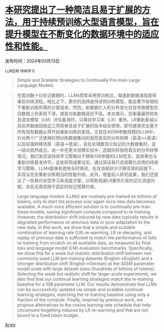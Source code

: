 # [本研究提出了一种简洁且易于扩展的方法，用于持续预训练大型语言模型，旨在提升模型在不断变化的数据环境中的适应性和性能。](https://arxiv.org/abs/2403.08763)

发布时间：2024年03月13日

`LLM应用` `持续学习`

> Simple and Scalable Strategies to Continually Pre-train Large Language Models

> 在面对数十亿标记数据时，LLMs惯常采用预训练后，每逢新数据涌现就得重启训练流程。相比之下，更优的选择是持续预训练模型，能显著节省相较于重新训练所需的计算成本。然而，新数据引入的分布变化往往导致模型在旧数据上的表现下滑，或是对新数据适应不佳。本文揭示，在衡量最终损失及语言模型（LM）评估基准时，只需将学习率（LR）重热、LR重新衰减以及前序数据回放这三项简单且易于扩展的技术结合使用，即可媲美完全基于所有现有数据从零开始重新训练的表现。尤其在405M参数规模的LLM中，针对两个广泛使用的预训练数据集间的弱而真实的分布转移（英语↔英语）以及较强转移场景（英语→德语），且在处理数百亿标记的大数据集时，这一结论依然成立。进一步在更大规模实验中，选取同样弱而真实的分布转移情况，我们发现该持续学习策略对于拥有10B参数的LLM而言，其效果也与重新训练基准持平。这些研究成果证实，通过简洁易行且规模化应用的持续学习策略，LLMs能够有效地与时俱进，在仅消耗较少计算资源的前提下，实现与完全重新训练相当的性能升级。此外，借鉴前人研究成果，我们还提出了一些替代余弦学习率调度方案，以帮助规避LR重热引发的记忆消退问题，并且无需受限于固定的标记预算约束。

> Large language models (LLMs) are routinely pre-trained on billions of tokens, only to start the process over again once new data becomes available. A much more efficient solution is to continually pre-train these models, saving significant compute compared to re-training. However, the distribution shift induced by new data typically results in degraded performance on previous data or poor adaptation to the new data. In this work, we show that a simple and scalable combination of learning rate (LR) re-warming, LR re-decaying, and replay of previous data is sufficient to match the performance of fully re-training from scratch on all available data, as measured by final loss and language model (LM) evaluation benchmarks. Specifically, we show this for a weak but realistic distribution shift between two commonly used LLM pre-training datasets (English$\rightarrow$English) and a stronger distribution shift (English$\rightarrow$German) at the $405$M parameter model scale with large dataset sizes (hundreds of billions of tokens). Selecting the weak but realistic shift for larger-scale experiments, we also find that our continual learning strategies match the re-training baseline for a 10B parameter LLM. Our results demonstrate that LLMs can be successfully updated via simple and scalable continual learning strategies, matching the re-training baseline using only a fraction of the compute. Finally, inspired by previous work, we propose alternatives to the cosine learning rate schedule that help circumvent forgetting induced by LR re-warming and that are not bound to a fixed token budget.

[Arxiv](https://arxiv.org/abs/2403.08763)